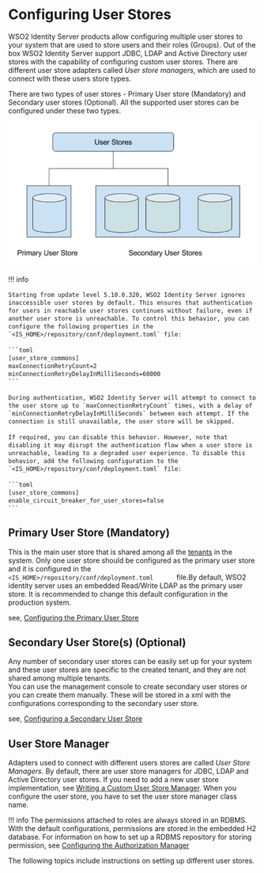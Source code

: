 # Configuring User Stores

WSO2 Identity Server products allow configuring multiple user stores to your system that
are used to store users and their roles (Groups). Out of the box WSO2
Identity Server support JDBC, LDAP and Active Directory user stores with the
capability of configuring custom user stores. There are different user
store adapters called *User store managers*, which are used to connect
with these users store types.

There are two types of user stores - Primary User store (Mandatory) and
Secondary user stores (Optional). All the supported user stores can be
configured under these two types.

![user-store-types](../assets/img/using-wso2-identity-server/user-store-types.png) 

!!! info

    Starting from update level 5.10.0.320, WSO2 Identity Server ignores inaccessible user stores by default. This ensures that authentication for users in reachable user stores continues without failure, even if another user store is unreachable. To control this behavior, you can configure the following properties in the `<IS_HOME>/repository/conf/deployment.toml` file:

    ```toml
    [user_store_commons]
    maxConnectionRetryCount=2
    minConnectionRetryDelayInMilliSeconds=60000
    ```

    During authentication, WSO2 Identity Server will attempt to connect to the user store up to `maxConnectionRetryCount` times, with a delay of `minConnectionRetryDelayInMilliSeconds` between each attempt. If the connection is still unavailable, the user store will be skipped.

    If required, you can disable this behavior. However, note that disabling it may disrupt the authentication flow when a user store is unreachable, leading to a degraded user experience. To disable this behavior, add the following configuration to the `<IS_HOME>/repository/conf/deployment.toml` file:

    ```toml
    [user_store_commons]
    enable_circuit_breaker_for_user_stores=false
    ```

## Primary User Store (Mandatory)

This is the main user store that is shared among all the
[tenants](../../administer/introduction-to-multitenancy)
in the system. Only one user store should be configured as the primary
user store and it is configured in the
`         <IS_HOME>/repository/conf/deployment.toml       ` file.By default,
WSO2 identity server uses an embedded Read/Write LDAP as the primary user store.
It is recommended to change this default configuration in the production
system.

see, [Configuring the Primary User Store](../../setup/configuring-the-primary-user-store)

## Secondary User Store(s) (Optional)

Any number of secondary user stores can be easily set up for your system
and these user stores are specific to the created tenant, and they are
not shared among multiple tenants.  
You can use the management console to create secondary user stores or
you can create them manually. These will be stored in a xml with the
configurations corresponding to the secondary user store.

see, [Configuring a Secondary User Store](../../setup/configuring-secondary-user-stores)

## User Store Manager

Adapters used to connect with different users stores are called *User
Store Managers*. By default, there are user store managers for JDBC,
LDAP and Active Directory user stores. If you need to add a new user
store implementation, see [Writing a Custom User Store
Manager](../../setup/writing-a-custom-user-store-manager). When you configure the
user store, you have to set the user store manager class name.

!!! info 
    The permissions attached to roles are always stored in an RDBMS. With
    the default configurations, permissions are stored in the embedded H2
    database. For information on how to set up a RDBMS repository for
    storing permission, see [Configuring the Authorization
    Manager](../../setup/configuring-the-authorization-manager)

The following topics include instructions on setting up different user stores.